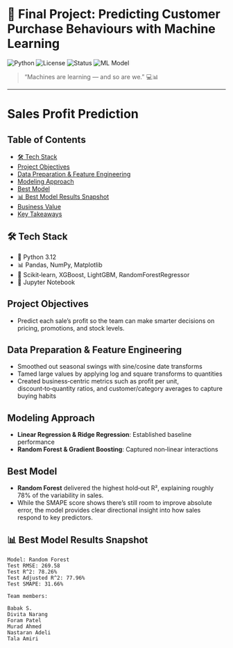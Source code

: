 # 🧠 Final Project: Predicting Customer Purchase Behaviours with Machine Learning

![Python](https://img.shields.io/badge/python-3.10-blue?logo=python)
![License](https://img.shields.io/badge/license-MIT-green)
![Status](https://img.shields.io/badge/status-Final--Submission-success)
![ML Model](https://img.shields.io/badge/model-RandomForest-orange)

> “Machines are learning — and so are we.” 💻📊

---

# Sales Profit Prediction

## Table of Contents
- [🛠️ Tech Stack](#️-tech-stack)
- [Project Objectives](#project-objectives)
- [Data Preparation & Feature Engineering](#data-preparation--feature-engineering)
- [Modeling Approach](#modeling-approach)
- [Best Model](#best-model)
- [📊 Best Model Results Snapshot](#📊-best-model-results-snapshot)
- [Business Value](#business-value)
- [Key Takeaways](#key-takeaways)

## 🛠️ Tech Stack
- 🐍 Python 3.12  
- 📊 Pandas, NumPy, Matplotlib  
- 🤖 Scikit‑learn, XGBoost, LightGBM, RandomForestRegressor  
- 📂 Jupyter Notebook  

## Project Objectives
- Predict each sale’s profit so the team can make smarter decisions on pricing, promotions, and stock levels.

## Data Preparation & Feature Engineering
- Smoothed out seasonal swings with sine/cosine date transforms  
- Tamed large values by applying log and square transforms to quantities  
- Created business‑centric metrics such as profit per unit, discount‑to‑quantity ratios, and customer/category averages to capture buying habits  

## Modeling Approach
- **Linear Regression & Ridge Regression**: Established baseline performance  
- **Random Forest & Gradient Boosting**: Captured non‑linear interactions  

## Best Model
- **Random Forest** delivered the highest hold‑out R², explaining roughly 78% of the variability in sales.  
- While the SMAPE score shows there’s still room to improve absolute error, the model provides clear directional insight into how sales respond to key predictors.  

## 📊 Best Model Results Snapshot
```Best Model
Model: Random Forest
Test RMSE: 269.58
Test R^2: 78.26%
Test Adjusted R^2: 77.96%
Test SMAPE: 31.66%

Team members:

Babak S.
Divita Narang
Foram Patel
Murad Ahmed
Nastaran Adeli
Tala Amiri
